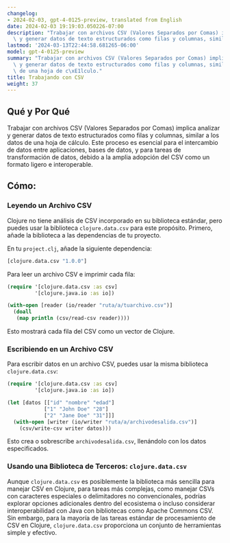 ```yaml
---
changelog:
- 2024-02-03, gpt-4-0125-preview, translated from English
date: 2024-02-03 19:19:03.050226-07:00
description: "Trabajar con archivos CSV (Valores Separados por Comas) implica analizar\
  \ y generar datos de texto estructurados como filas y columnas, similar a los datos\u2026"
lastmod: '2024-03-13T22:44:58.681265-06:00'
model: gpt-4-0125-preview
summary: "Trabajar con archivos CSV (Valores Separados por Comas) implica analizar\
  \ y generar datos de texto estructurados como filas y columnas, similar a los datos\
  \ de una hoja de c\xE1lculo."
title: Trabajando con CSV
weight: 37
---
```


## Qué y Por Qué

Trabajar con archivos CSV (Valores Separados por Comas) implica analizar y generar datos de texto estructurados como filas y columnas, similar a los datos de una hoja de cálculo. Este proceso es esencial para el intercambio de datos entre aplicaciones, bases de datos, y para tareas de transformación de datos, debido a la amplia adopción del CSV como un formato ligero e interoperable.

## Cómo:

### Leyendo un Archivo CSV
Clojure no tiene análisis de CSV incorporado en su biblioteca estándar, pero puedes usar la biblioteca `clojure.data.csv` para este propósito. Primero, añade la biblioteca a las dependencias de tu proyecto.

En tu `project.clj`, añade la siguiente dependencia:
```clojure
[clojure.data.csv "1.0.0"]
```
Para leer un archivo CSV e imprimir cada fila:
```clojure
(require '[clojure.data.csv :as csv]
         '[clojure.java.io :as io])

(with-open [reader (io/reader "ruta/a/tuarchivo.csv")]
  (doall
   (map println (csv/read-csv reader))))
```
Esto mostrará cada fila del CSV como un vector de Clojure.

### Escribiendo en un Archivo CSV
Para escribir datos en un archivo CSV, puedes usar la misma biblioteca `clojure.data.csv`:
```clojure
(require '[clojure.data.csv :as csv]
         '[clojure.java.io :as io])

(let [datos [["id" "nombre" "edad"]
            ["1" "John Doe" "28"]
            ["2" "Jane Doe" "31"]]]
  (with-open [writer (io/writer "ruta/a/archivodesalida.csv")]
    (csv/write-csv writer datos)))
```
Esto crea o sobrescribe `archivodesalida.csv`, llenándolo con los datos especificados.

### Usando una Biblioteca de Terceros: `clojure.data.csv`

Aunque `clojure.data.csv` es posiblemente la biblioteca más sencilla para manejar CSV en Clojure, para tareas más complejas, como manejar CSVs con caracteres especiales o delimitadores no convencionales, podrías explorar opciones adicionales dentro del ecosistema o incluso considerar interoperabilidad con Java con bibliotecas como Apache Commons CSV. Sin embargo, para la mayoría de las tareas estándar de procesamiento de CSV en Clojure, `clojure.data.csv` proporciona un conjunto de herramientas simple y efectivo.
